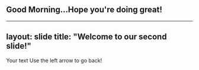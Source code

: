 ## Good Morning...Hope you're doing great!
---
layout: slide
title: "Welcome to our second slide!"
---
Your text
Use the left arrow to go back!
